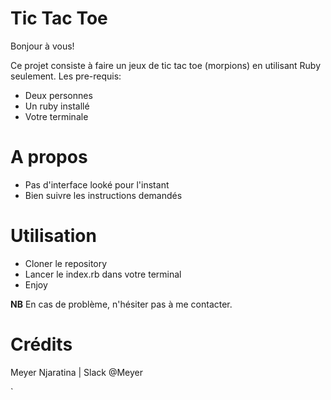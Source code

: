 # Tic Tac Toe

Bonjour à vous!

Ce projet consiste à faire un jeux de tic tac toe (morpions) en utilisant Ruby seulement.
Les pre-requis:

  - Deux personnes
  - Un ruby installé
  - Votre terminale

# A propos

  - Pas d'interface looké pour l'instant 
  - Bien suivre les instructions demandés


# Utilisation
  - Cloner le repository
  - Lancer le index.rb dans votre terminal
  - Enjoy
   
**NB** 
En cas de problème, n'hésiter pas à me contacter.
 # Crédits
Meyer Njaratina     | Slack @Meyer






`



